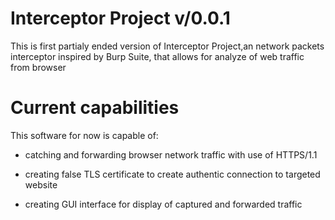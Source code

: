 # Interceptor Project v/0.0.1

This is first partialy ended version of Interceptor Project,an network packets interceptor inspired by Burp Suite, that allows for analyze of web traffic
from browser

# Current capabilities

This software for now is capable of:

- catching and forwarding browser network traffic with use of HTTPS/1.1

- creating false TLS certificate to create authentic connection to targeted website

- creating GUI interface for display of captured and forwarded traffic 